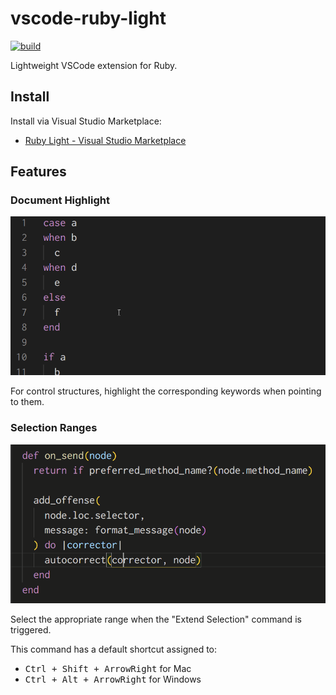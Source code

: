 # vscode-ruby-light

[![build](https://github.com/r7kamura/vscode-ruby-light/actions/workflows/build.yml/badge.svg)](https://github.com/r7kamura/vscode-ruby-light/actions/workflows/build.yml)

Lightweight VSCode extension for Ruby.

## Install

Install via Visual Studio Marketplace:

- [Ruby Light - Visual Studio Marketplace](https://marketplace.visualstudio.com/items?itemName=r7kamura.vscode-ruby-light)

## Features

### Document Highlight

![demo](images/document-highlight.gif)

For control structures, highlight the corresponding keywords when pointing to them.

### Selection Ranges

![demo](images/selection-ranges.gif)

Select the appropriate range when the "Extend Selection" command is triggered.

This command has a default shortcut assigned to:

- <kbd>Ctrl + Shift + ArrowRight</kbd> for Mac
- <kbd>Ctrl + Alt + ArrowRight</kbd> for Windows
